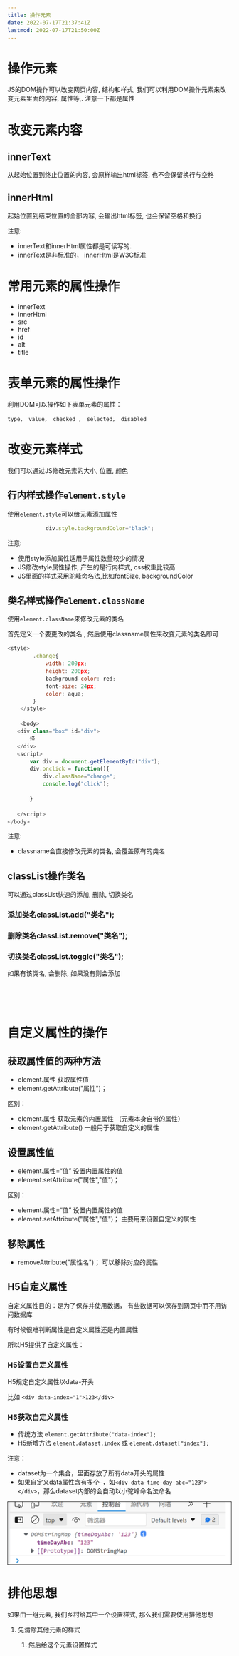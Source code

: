 ```yaml
---
title: 操作元素
date: 2022-07-17T21:37:41Z
lastmod: 2022-07-17T21:50:00Z
---
```


# 操作元素

JS的DOM操作可以改变网页内容, 结构和样式, 我们可以利用DOM操作元素来改变元素里面的内容, 属性等,. 注意一下都是属性

# 改变元素内容

## innerText

从起始位置到终止位置的内容, 会原样输出html标签, 也不会保留换行与空格

## innerHtml

起始位置到结束位置的全部内容, 会输出html标签, 也会保留空格和换行

注意:

* innerText和innerHtml属性都是可读写的.
* innerText是非标准的， innerHtml是W3C标准

# 常用元素的属性操作

* innerText
* innerHtml
* src
* href
* id
* alt
* title

# 表单元素的属性操作

利用DOM可以操作如下表单元素的属性：

`type， value， checked ， selected， disabled`

# 改变元素样式

我们可以通过JS修改元素的大小, 位置, 颜色

## 行内样式操作`element.style`

使用`element.style`可以给元素添加属性

```JavaScript
            div.style.backgroundColor="black";

```

注意:

* 使用style添加属性适用于属性数量较少的情况
* JS修改style属性操作, 产生的是行内样式, css权重比较高
* JS里面的样式采用驼峰命名法,比如fontSize, backgroundColor

## 类名样式操作`element.className`

使用`element.className`来修改元素的类名

首先定义一个要更改的类名 , 然后使用classname属性来改变元素的类名即可

```JavaScript
<style>
        .change{
            width: 200px;
            height: 200px;
            background-color: red;
            font-size: 24px;
            color: aqua;
        }
    </style>
  
    <body>
   <div class="box" id="div">
       怪
   </div>
   <script>
       var div = document.getElementById("div");
       div.onclick = function(){
           div.className="change";
           console.log("click");

       }

   </script>
</body>
```

注意:

* classname会直接修改元素的类名, 会覆盖原有的类名

## classList操作类名

可以通过classList快速的添加, 删除, 切换类名

### 添加类名classList.add("类名");

### 删除类名classList.remove("类名");

### 切换类名classList.toggle("类名");

如果有该类名, 会删除, 如果没有则会添加

‍

‍

# 自定义属性的操作

## 获取属性值的两种方法

* element.属性    获取属性值
* element.getAttribute("属性")；

区别：

* element.属性    获取元素的内置属性 （元素本身自带的属性）
* element.getAttribute()   一般用于获取自定义的属性

## 设置属性值

* element.属性=“值” 设置内置属性的值
* element.setAttribute("属性","值")；

区别：

* element.属性=“值” 设置内置属性的值
* element.setAttribute("属性","值")； 主要用来设置自定义的属性

## 移除属性

* removeAttribute("属性名")； 可以移除对应的属性

## H5自定义属性

自定义属性目的：是为了保存并使用数据， 有些数据可以保存到网页中而不用访问数据库

有时候很难判断属性是自定义属性还是内置属性

所以H5提供了自定义属性：

### H5设置自定义属性

H5规定自定义属性以data-开头

比如 `<div data-index="1">123</div>`

### H5获取自定义属性

* 传统方法 `element.getAttribute("data-index");`
* H5新增方法 `element.dataset.index` 或 `element.dataset["index"];`

注意：

* dataset为一个集合，里面存放了所有data开头的属性
* 如果自定义data属性含有多个`-`，如`<div data-time-day-abc="123"></div>`，那么dataset内部的会自动以小驼峰命名法命名

![Snipaste_2022-07-17_21-37-54.png](assets/Snipaste_2022-07-17_21-37-54-20220717213759-9flbjdk.png)

# 排他思想

如果由一组元素, 我们乡村给其中一个设置样式, 那么我们需要使用排他思想

1. 先清除其他元素的样式

    1. 然后给这个元素设置样式

‍
